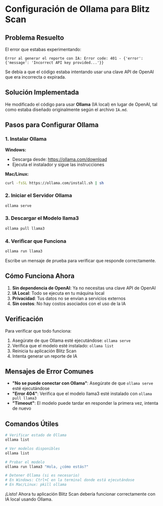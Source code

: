 # Configuración de Ollama para Blitz Scan

## Problema Resuelto

El error que estabas experimentando:

```
Error al generar el reporte con IA: Error code: 401 - {'error': {'message': 'Incorrect API key provided...'}}
```

Se debía a que el código estaba intentando usar una clave API de OpenAI que era incorrecta o expirada.

## Solución Implementada

He modificado el código para usar **Ollama** (IA local) en lugar de OpenAI, tal como estaba diseñado originalmente según el archivo `IA.md`.

## Pasos para Configurar Ollama

### 1. Instalar Ollama

**Windows:**

- Descarga desde: https://ollama.com/download
- Ejecuta el instalador y sigue las instrucciones

**Mac/Linux:**

```bash
curl -fsSL https://ollama.com/install.sh | sh
```

### 2. Iniciar el Servidor Ollama

```bash
ollama serve
```

### 3. Descargar el Modelo llama3

```bash
ollama pull llama3
```

### 4. Verificar que Funciona

```bash
ollama run llama3
```

Escribe un mensaje de prueba para verificar que responde correctamente.

## Cómo Funciona Ahora

1. **Sin dependencia de OpenAI**: Ya no necesitas una clave API de OpenAI
2. **IA Local**: Todo se ejecuta en tu máquina local
3. **Privacidad**: Tus datos no se envían a servicios externos
4. **Sin costos**: No hay costos asociados con el uso de la IA

## Verificación

Para verificar que todo funciona:

1. Asegúrate de que Ollama esté ejecutándose: `ollama serve`
2. Verifica que el modelo esté instalado: `ollama list`
3. Reinicia tu aplicación Blitz Scan
4. Intenta generar un reporte de IA

## Mensajes de Error Comunes

- **"No se puede conectar con Ollama"**: Asegúrate de que `ollama serve` esté ejecutándose
- **"Error 404"**: Verifica que el modelo llama3 esté instalado con `ollama pull llama3`
- **"Timeout"**: El modelo puede tardar en responder la primera vez, intenta de nuevo

## Comandos Útiles

```bash
# Verificar estado de Ollama
ollama list

# Ver modelos disponibles
ollama list

# Probar el modelo
ollama run llama3 "Hola, ¿cómo estás?"

# Detener Ollama (si es necesario)
# En Windows: Ctrl+C en la terminal donde está ejecutándose
# En Mac/Linux: pkill ollama
```

¡Listo! Ahora tu aplicación Blitz Scan debería funcionar correctamente con IA local usando Ollama.
